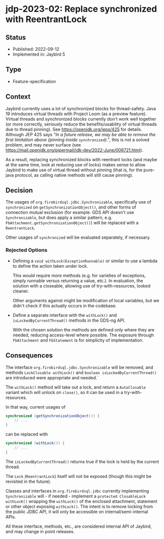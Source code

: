 # jdp-2023-02: Replace synchronized with ReentrantLock

## Status

- Published: 2022-09-12
- Implemented in: Jaybird 5

## Type

- Feature-specification

## Context

Jaybird currently uses a lot of synchronized blocks for thread-safety. Java 19 
introduces virtual threads with Project Loom (as a preview feature). Virtual 
threads and synchronized blocks currently don't work well together (or more 
correctly, seriously reduce the benefits/usability of virtual threads due to 
thread pinning). See https://openjdk.org/jeps/425 for details. Although JEP 425 
says _"In a future release, we may be able to remove the first limitation above 
(pinning inside `synchronized`)."_, this is not a solved problem, and may never 
surface (see https://mail.openjdk.org/pipermail/jdk-dev/2022-June/006721.html).

As a result, replacing synchronized blocks with reentrant locks (and maybe at 
the same time, look at reducing use of locks) makes sense to allow Jaybird to 
make use of virtual thread without pinning (that is, for the pure-java protocol, 
as calling native methods will still cause pinning).

## Decision

The usages of `org.firebirdsql.jdbc.Synchronizable`, specifically use of 
`synchronized` on `getSynchronizationObject()`, and other forms of connection
mutual exclusion (for example. GDS API doesn't use `Synchronizable`, but does 
apply a similar pattern, e.g. `FbAttachment.getSynchronizationObject()`) will be 
replaced with a `ReentrantLock`.

Other usages of `synchronized` will be evaluated separately, if necessary.

### Rejected Options

- Defining a `void withLock(ExceptionRunnable)` or similar to use a lambda
  to define the action taken under lock.

  This would require more methods (e.g. for varieties of exceptions, simply
  runnable versus returning a value, etc.). In evaluation, the solution
  with a closeable, allowing use of try-with-resources, looked cleaner.

  Other arguments against might be modification of local variables, but we 
  didn't check if this actually occurs in the codebase.
- Define a separate interface with the `withLock()` and `isLockedByCurrentThread()`
  methods in the GDS-ng API.

  With the chosen solution the methods are defined only where they are needed,
  reducing access-level where possible. The exposure through `FbAttachment`
  and `FbStatement` is for simplicity of implementation.

## Consequences

The interface `org.firebirdsql.jdbc.Synchronizable` will be removed, and 
methods `LockClosable withLock()` and `boolean isLockedByCurrentThread()` are 
introduced were appropriate and needed.`

The `withLock()` method will take out a lock, and return a `AutoClosable` 
variant which will unlock on `close()`, so it can be used in a 
try-with-resources.

In that way, current usages of

```java
synchronized (getSynchronizationObject()) {
    // ...
}
```

can be replaced with

```java
synchronized (withLock()) {
    // ...
}
```

The `isLockedByCurrentThread()` returns true if the lock is held by
the current thread.

The `Lock` (`ReentrantLock`) itself will not be exposed (though this might be
revisited in the future).

Classes and interfaces in `org.firebirdsql.jdbc` currently implementing 
`Synchronizable` will - if needed - implement a `protected ClosableLock withLocK()`
wrapping the `withLock()` of the enclosed attachment, statement or other object
exposing `withLock()`. The intent is to remove locking from the public JDBC API, 
it will only be accessible on internal/semi-internal APIs.

All these interface, methods, etc., are considered internal API of Jaybird, and
may change in point releases.
